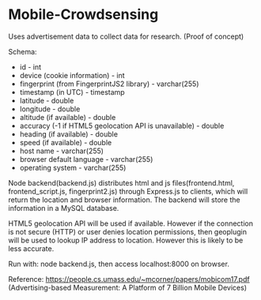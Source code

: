 # Mobile-Crowdsensing

Uses advertisement data to collect data for research. (Proof of concept)

Schema:
- id                                                    - int
- device (cookie information)                           - int
- fingerprint (from FingerprintJS2 library)             - varchar(255)
- timestamp (in UTC)                                    - timestamp 
- latitude                                              - double
- longitude                                             - double
- altitude (if available)                               - double
- accuracy (-1 if HTML5 geolocation API is unavailable) - double
- heading (if available)                                - double
- speed (if available)                                  - double
- host name                                             - varchar(255)
- browser default language                              - varchar(255)
- operating system                                      - varchar(255)

Node backend(backend.js) distributes html and js files(frontend.html, frontend_script.js, fingerprint2.js) through Express.js to clients, which will return the location and browser information. The backend will store the information in a MySQL database.

HTML5 geolocation API will be used if available. However if the connection is not secure (HTTP) or user denies location permissions, then geoplugin will be used to lookup IP address to location. However this is likely to be less accurate.

Run with: node backend.js, then access localhost:8000 on browser.

Reference: https://people.cs.umass.edu/~mcorner/papers/mobicom17.pdf (Advertising-based Measurement: A Platform of 7 Billion Mobile Devices)
